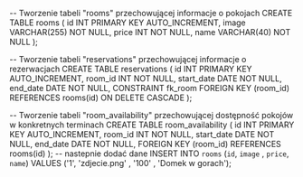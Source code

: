 -- Tworzenie tabeli "rooms" przechowującej informacje o pokojach
CREATE TABLE rooms (
id INT PRIMARY KEY AUTO_INCREMENT,
image VARCHAR(255) NOT NULL,
price INT NOT NULL,
name VARCHAR(40) NOT NULL
);

-- Tworzenie tabeli "reservations" przechowującej informacje o rezerwacjach
CREATE TABLE reservations (
id INT PRIMARY KEY AUTO_INCREMENT,
room_id INT NOT NULL,
start_date DATE NOT NULL,
end_date DATE NOT NULL,
CONSTRAINT fk_room
FOREIGN KEY (room_id)
REFERENCES rooms(id)
ON DELETE CASCADE
);

-- Tworzenie tabeli "room_availability" przechowującej dostępność pokojów w konkretnych terminach
CREATE TABLE room_availability (
id INT PRIMARY KEY AUTO_INCREMENT,
room_id INT NOT NULL,
start_date DATE NOT NULL,
end_date DATE NOT NULL,
FOREIGN KEY (room_id) REFERENCES rooms(id)
);
-- nastepnie dodać dane
INSERT INTO `rooms` (`id`, `image` , `price`, `name`) VALUES ('1', 'zdjecie.png' , '100' , 'Domek w gorach');
